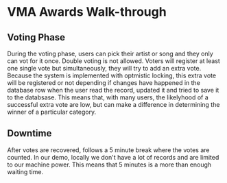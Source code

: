 # VMA Awards Walk-through

## Voting Phase

During the voting phase, users can pick their artist or song and they only can vot for it once.
Double voting is not allowed.
Voters will register at least one single vote but simultaneously, they will try to add an extra vote.
Because the system is implemented with optmistic locking, this extra vote will be registered or not depending if changes have happened in the database row when the user read the record, updated it and tried to save it to the databsase.
This means that, with many users, the likelyhood of a successful extra vote are low, but can make a difference in determining the winner of a particular category.

## Downtime

After votes are recovered, follows a 5 minute break where the votes are counted. In our demo, locally we don't have a lot of records and are limited to our machine power. This means that 5 minutes is a more than enough waiting time.
